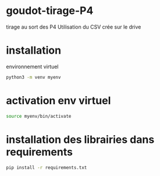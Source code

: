 # goudot-tirage-P4

tirage au sort des P4
Utilisation du CSV crée sur le drive

# installation
environnement virtuel
```bash
python3 -m venv myenv
```

# activation env virtuel
```bash
source myenv/bin/activate
```

# installation des librairies dans requirements
```bash
pip install -r requirements.txt
```